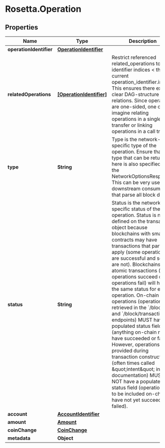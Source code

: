 # Rosetta.Operation

## Properties

Name | Type | Description | Notes
------------ | ------------- | ------------- | -------------
**operationIdentifier** | [**OperationIdentifier**](OperationIdentifier.md) |  | 
**relatedOperations** | [**[OperationIdentifier]**](OperationIdentifier.md) | Restrict referenced related_operations to identifier indices &lt; the current operation_identifier.index. This ensures there exists a clear DAG-structure of relations. Since operations are one-sided, one could imagine relating operations in a single transfer or linking operations in a call tree. | [optional] 
**type** | **String** | Type is the network-specific type of the operation. Ensure that any type that can be returned here is also specified in the NetworkOptionsResponse. This can be very useful to downstream consumers that parse all block data. | 
**status** | **String** | Status is the network-specific status of the operation. Status is not defined on the transaction object because blockchains with smart contracts may have transactions that partially apply (some operations are successful and some are not). Blockchains with atomic transactions (all operations succeed or all operations fail) will have the same status for each operation. On-chain operations (operations retrieved in the &#x60;/block&#x60; and &#x60;/block/transaction&#x60; endpoints) MUST have a populated status field (anything on-chain must have succeeded or failed). However, operations provided during transaction construction (often times called \&quot;intent\&quot; in the documentation) MUST NOT have a populated status field (operations yet to be included on-chain have not yet succeeded or failed). | [optional] 
**account** | [**AccountIdentifier**](AccountIdentifier.md) |  | [optional] 
**amount** | [**Amount**](Amount.md) |  | [optional] 
**coinChange** | [**CoinChange**](CoinChange.md) |  | [optional] 
**metadata** | **Object** |  | [optional] 


